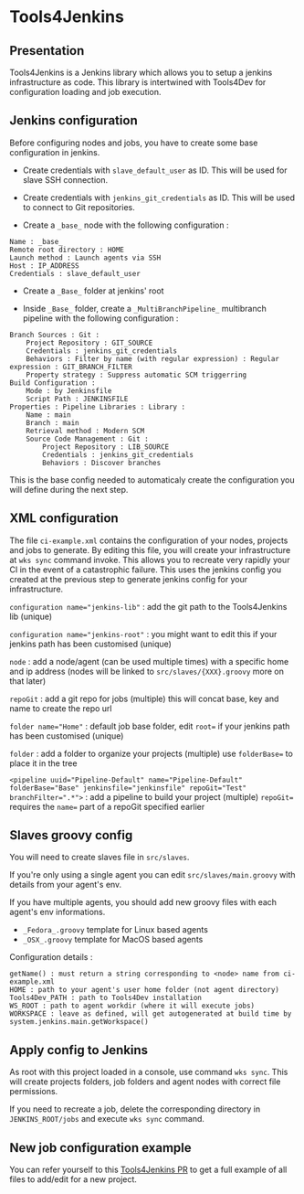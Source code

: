 # Tools4Jenkins

## Presentation

Tools4Jenkins is a Jenkins library which allows you to setup a jenkins infrastructure as code. This library is intertwined with Tools4Dev for configuration loading and job execution.

## Jenkins configuration

Before configuring nodes and jobs, you have to create some base configuration in jenkins.

- Create credentials with `slave_default_user` as ID. This will be used for slave SSH connection.

- Create credentials with `jenkins_git_credentials` as ID. This will be used to connect to Git repositories.

- Create a `_base_` node with the following configuration :
```
Name : _base_
Remote root directory : HOME
Launch method : Launch agents via SSH
Host : IP_ADDRESS
Credentials : slave_default_user
```

- Create a `_Base_` folder at jenkins' root

- Inside `_Base_` folder, create a `_MultiBranchPipeline_` multibranch pipeline with the following configuration :
```
Branch Sources : Git :
    Project Repository : GIT_SOURCE
    Credentials : jenkins_git_credentials
    Behaviors : Filter by name (with regular expression) : Regular expression : GIT_BRANCH_FILTER
    Property strategy : Suppress automatic SCM triggerring
Build Configuration :
    Mode : by Jenkinsfile
    Script Path	: JENKINSFILE
Properties : Pipeline Libraries : Library :
    Name : main
    Branch : main
    Retrieval method : Modern SCM
    Source Code Management : Git :
        Project Repository : LIB_SOURCE
        Credentials : jenkins_git_credentials
        Behaviors : Discover branches
```

This is the base config needed to automaticaly create the configuration you will define during the next step.

## XML configuration

The file `ci-example.xml` contains the configuration of your nodes, projects and jobs to generate.
By editing this file, you will create your infrastructure at `wks sync` command invoke.
This allows you to recreate very rapidly your CI in the event of a catastrophic failure.
This uses the jenkins config you created at the previous step to generate jenkins config for your infrastructure.

`configuration name="jenkins-lib"` : add the git path to the Tools4Jenkins lib (unique)

`configuration name="jenkins-root"` : you might want to edit this if your jenkins path has been customised (unique)

`node` : add a node/agent (can be used multiple times) with a specific home and ip address (nodes will be linked to `src/slaves/{XXX}.groovy` more on that later)

`repoGit` : add a git repo for jobs (multiple) this will concat base, key and name to create the repo url

`folder name="Home"` : default job base folder, edit `root=` if your jenkins path has been customised (unique)

`folder` : add a folder to organize your projects (multiple) use `folderBase=` to place it in the tree

`<pipeline uuid="Pipeline-Default" name="Pipeline-Default" folderBase="Base" jenkinsfile="jenkinsfile" repoGit="Test" branchFilter=".*">` : add a pipeline to build your project (multiple) `repoGit=` requires the `name=` part of a repoGit specified earlier

## Slaves groovy config

You will need to create slaves file in `src/slaves`.

If you're only using a single agent you can edit `src/slaves/main.groovy` with details from your agent's env.

If you have multiple agents, you should add new groovy files with each agent's env informations.

- `_Fedora_.groovy` template for Linux based agents
- `_OSX_.groovy` template for MacOS based agents

Configuration details :
```
getName() : must return a string corresponding to <node> name from ci-example.xml
HOME : path to your agent's user home folder (not agent directory)
Tools4Dev_PATH : path to Tools4Dev installation
WS_ROOT : path to agent workdir (where it will execute jobs)
WORKSPACE : leave as defined, will get autogenerated at build time by system.jenkins.main.getWorkspace()
```

## Apply config to Jenkins

As root with this project loaded in a console, use command `wks sync`. This will create projects folders, job folders and agent nodes with correct file permissions.

If you need to recreate a job, delete the corresponding directory in `JENKINS_ROOT/jobs` and execute `wks sync` command.

## New job configuration example

You can refer yourself to this [Tools4Jenkins PR](https://github.com/iFeelSmart/Tools4Jenkins/pull/2/files) to get a full example of all files to add/edit for a new project.
